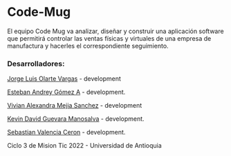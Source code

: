 # Code-Mug

El equipo Code Mug va analizar, diseñar y construir una aplicación software que permitirá controlar las ventas físicas y virtuales de una empresa de manufactura y hacerles el correspondiente seguimiento.


### Desarrolladores:

[Jorge Luis Olarte Vargas](https://github.com/jolarte8811) - development

[Esteban Andrey Gómez A](https://github.com/unawaretub86) - development.

[Vivian Alexandra Mejia Sanchez](https://github.com/VivianMejia) - development

[Kevin David Guevara Manosalva](https://github.com/KevinG090) - development.

[Sebastian Valencia Ceron](https://github.com/yipson) - development.

Ciclo 3 de Mision Tic 2022 - Universidad de Antioquia
